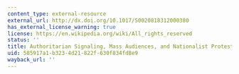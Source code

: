 ```yaml
---
content_type: external-resource
external_url: http://dx.doi.org/10.1017/S0020818312000380
has_external_license_warning: true
license: https://en.wikipedia.org/wiki/All_rights_reserved
status: ''
title: Authoritarian Signaling, Mass Audiences, and Nationalist Protest in China
uid: 585917a1-b323-4d21-822f-630f834fd8e9
wayback_url: ''
---
```

